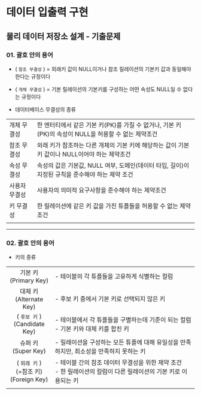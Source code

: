 # 데이터 입출력 구현

## 물리 데이터 저장소 설계 - 기출문제

### 01. 괄호 안의 용어

- ( `참조 무결성` ) = 외래키 값이 NULL이거나 참조 릴레이션의 기본키 값과 동일해야 한다는 규정이다
- ( `개체 무결성` ) = 기본 릴레이션의 기본키를 구성하는 어떤 속성도 NULL일 수 없다는 규정이다

- 데이터베이스 무결성의 종류

|||
|--|--|
|개체 무결성|한 엔터티에서 같은 기본 키(PK)를 가질 수 없거나, 기본 키(PK)의 속성이 NULL을 허용할 수 없는 제약조건|
|참조 무결성|외래 키가 참조하는 다른 개체의 기본 키에 해당하는 값이 기본 키 값이나 NULL이어야 하는 제약조건|
|속성 무결성|속성의 값은 기본값, NULL 여부, 도메인(데이터 타입, 길이)이 지정된 규칙을 준수해야 하는 제약 조건|
|사용자 무결성|사용자의 의미적 요구사항을 준수해야 하는 제약조건|
|키 무결성|한 릴레이션에 같은 키 값을 가진 튜플들을 허용할 수 없는 제약조건|
|||

---

### 02. 괄호 안의 용어

- 키의 종류

|||
|:--:|--|
|기본 키</br>(Primary Key)|- 테이블의 각 튜플들을 고유하게 식별하는 컬럼|
|대체 키</br>(Alternate Key)|- 후보 키 중에서 기본 키로 선택되지 않은 키|
|( `후보 키` )</br>(Candidate Key)|- 테이블에서 각 튜플들을 구별하는데 기준이 되는 컬럼</br>- 기본 키와 대체 키를 합친 키|
|슈퍼 키</br>(Super Key)|- 릴레이션을 구성하는 모든 튜플에 대해 유일성을 만족하지만, 최소성을 만족하지 못하는 키|
|( `외래 키` )</br>(=참조 키)</br>(Foreign Key)|- 테이블 간의 참조 데이터 무결성을 위한 제약 조건</br>- 한 릴레이션의 칼럼이 다른 릴레이션의 기본 키로 이용되는 키|
|||
